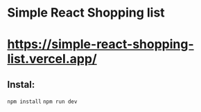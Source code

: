 # Simple React Shopping list

# https://simple-react-shopping-list.vercel.app/

## Instal:

`npm install`
`npm run dev`
